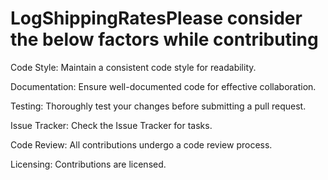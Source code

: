 # LogShippingRatesPlease consider the below factors while contributing

Code Style:
Maintain a consistent code style for readability.

Documentation:
Ensure well-documented code for effective collaboration.

Testing:
Thoroughly test your changes before submitting a pull request.

Issue Tracker:
Check the Issue Tracker for tasks.

Code Review:
All contributions undergo a code review process.

Licensing:
Contributions are licensed.
